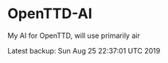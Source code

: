 # OpenTTD-AI
My AI for OpenTTD, will use primarily air

Latest backup: Sun Aug 25 22:37:01 UTC 2019
